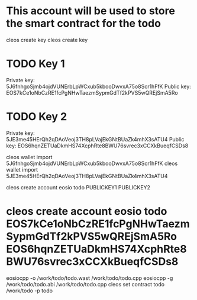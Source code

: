 # This account will be used to store the smart contract for the todo
cleos create key
cleos create key

# TODO Key 1
Private key: 5J6fnhgoSjmb4ojdVUNErbLpWCxub5kbooDwvxA75o8Scr1hFfK
Public key: EOS7kCe1oNbCzRE1fcPgNHwTaezmSypmGdTf2kPVS5wQREjSmA5Ro

# TODO Key 2
Private key: 5JE3me45HErQh2qDAoVeoj3TH8pLVajEkGNtBUaZk4mhX3sATU4
Public key: EOS6hqnZETUaDkmHS74XcphRte8BWU76svrec3xCCXkBueqfCSDs8

cleos wallet import 5J6fnhgoSjmb4ojdVUNErbLpWCxub5kbooDwvxA75o8Scr1hFfK
cleos wallet import 5JE3me45HErQh2qDAoVeoj3TH8pLVajEkGNtBUaZk4mhX3sATU4

cleos create account eosio todo PUBLICKEY1 PUBLICKEY2
# cleos create account eosio todo EOS7kCe1oNbCzRE1fcPgNHwTaezmSypmGdTf2kPVS5wQREjSmA5Ro EOS6hqnZETUaDkmHS74XcphRte8BWU76svrec3xCCXkBueqfCSDs8

eosiocpp -o /work/todo/todo.wast /work/todo/todo.cpp
eosiocpp -g /work/todo/todo.abi /work/todo/todo.cpp
cleos set contract todo /work/todo -p todo